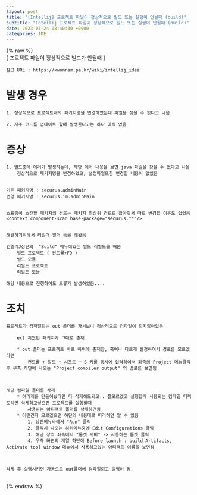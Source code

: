 ```yaml
---  
layout: post  
title: "[Intellij] 프로젝트 파일이 정상적으로 빌드 또는 실행이 안될때 (build)"  
subtitle: "Intellij 프로젝트 파일이 정상적으로 빌드 또는 실행이 안될때 (build)"  
date: 2023-03-24 08:40:30 +0900  
categories: IDE  
---  
```

{% raw %}  
[ 프로젝트 파일이 정상적으로 빌드가 안될때 ]  
	  
	참고 URL : https://kwonnam.pe.kr/wiki/intellij_idea  
  
  
  
# 발생 경우  
	  
	1. 정상적으로 프로젝트내의 패키지명을 변경하였는데 파일을 찾을 수 없다고 나옴  
  
	2. 자주 코드를 업데이트 할때 발생한다고는 하나 아직 없음  
  
# 증상   
	  
	1. 빌드중에 에러가 발생하는데, 해당 에러 내용을 보면 java 파일을 찾을 수 없다고 나옴  
		정상적으로 패키지명을 변경하였고, 설정파일또한 변경할 내용이 없었음  
  
  
	기존 패키지명 : securus.adminMain  
	변경 패키지명 : securus.im.adminMain  
	  
  
	스프링이 스캔할 패키지의 경로는 패키지 최상위 경로로 잡아줘서 따로 변경할 이유도 없었음  
	<context:component-scan base-package="securus.**"/>  
  
  
	해결하기위해서 리빌더 빌더 등을 해봤음  
	  
	인텔리J상단의  "Build" 메뉴에있는 빌드 리빌드를 해봄  
		빌드 프로젝트 ( 컨트롤+F9 )  
		빌드 모듈  
		리빌드 프로젝트   
		리빌드 모듈  
	  
	해당 내용으로 진행하여도 오류가 발생하였음....  
  
  
  
  
# 조치  
  
  
	프로젝트가 컴파일되는 out 폴더를 가서보니 정상적으로 컴파일이 되지않아있음  
  
		ex) 지웠던 패키지가 그대로 존재   
  
		* out 폴더는 프로젝트 바로 하위에 존재함, 혹여나 다르게 설정하여서 경로를 모르겠다면  
			컨트롤 + 알트 + 시프트 + S 키를 동시에 입력하여서 좌측의 Project 메뉴클릭 후 우측 하단에 나오는 "Project compiler output" 의 경로를 보면됨  
  
	  
  
	해당 컴파일 폴더를 삭제   
		* 여러개를 만들어놨다면 다 삭제해도되고.. 잘모르겠고 실행할때 사용되는 컴파일 디렉토리만 삭제하고싶으면 프로젝트를 실행할때  
			사용하는 아티팩트 폴더를 삭제하면됨  
		* 어떤건지 모르겠으면 하단의 내용대로 따라하면 알 수 있음  
			1. 상단메뉴바에서 "Run" 클릭  
			2. 클릭시 나오는 하위메뉴중에 Edit Configurations 클릭  
			3. 해당 창의 좌측에서 "톰캣 서버" -> 사용하는 톰캣 클릭  
			4. 우측 화면의 제일 하단에 Before launch : build Artifacts, Activate tool window 메뉴에서 사용하고있는 아티팩트 이름을 보면됨  
  
  
  
	삭제 후 실행시키면 자동으로 out폴더에 컴파일되고 실행이 됨  
		  
		  
  
	  
  
  
  
  
                                                                                                                                                                                                                                                                                                                                                                                       
{% endraw %}